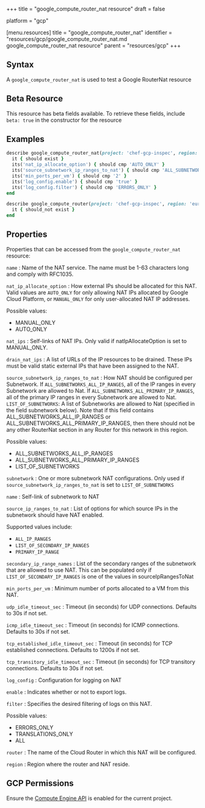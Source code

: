 +++
title = "google_compute_router_nat resource"
draft = false

platform = "gcp"

[menu.resources]
    title = "google_compute_router_nat"
    identifier = "resources/gcp/google_compute_router_nat.md google_compute_router_nat resource"
    parent = "resources/gcp"
+++

## Syntax

A `google_compute_router_nat` is used to test a Google RouterNat resource

## Beta Resource

This resource has beta fields available. To retrieve these fields, include `beta: true` in the constructor for the resource

## Examples

```ruby
describe google_compute_router_nat(project: 'chef-gcp-inspec', region: 'europe-west2', router: 'inspec-gcp-router', name: 'inspec-router-nat') do
  it { should exist }
  its('nat_ip_allocate_option') { should cmp 'AUTO_ONLY' }
  its('source_subnetwork_ip_ranges_to_nat') { should cmp 'ALL_SUBNETWORKS_ALL_IP_RANGES' }
  its('min_ports_per_vm') { should cmp '2' }
  its('log_config.enable') { should cmp 'true' }
  its('log_config.filter') { should cmp 'ERRORS_ONLY' }
end

describe google_compute_router(project: 'chef-gcp-inspec', region: 'europe-west2', router: 'nonexistent', name: 'nonexistent') do
  it { should_not exist }
end
```

## Properties

Properties that can be accessed from the `google_compute_router_nat` resource:

`name`
: Name of the NAT service. The name must be 1-63 characters long and comply with RFC1035.

`nat_ip_allocate_option`
: How external IPs should be allocated for this NAT. Valid values are `AUTO_ONLY` for only allowing NAT IPs allocated by Google Cloud Platform, or `MANUAL_ONLY` for only user-allocated NAT IP addresses.

  Possible values:

  - MANUAL_ONLY
  - AUTO_ONLY

`nat_ips`
: Self-links of NAT IPs. Only valid if natIpAllocateOption is set to MANUAL_ONLY.

`drain_nat_ips`
: A list of URLs of the IP resources to be drained. These IPs must be valid static external IPs that have been assigned to the NAT.

`source_subnetwork_ip_ranges_to_nat`
: How NAT should be configured per Subnetwork. If `ALL_SUBNETWORKS_ALL_IP_RANGES`, all of the IP ranges in every Subnetwork are allowed to Nat. If `ALL_SUBNETWORKS_ALL_PRIMARY_IP_RANGES`, all of the primary IP ranges in every Subnetwork are allowed to Nat. `LIST_OF_SUBNETWORKS`: A list of Subnetworks are allowed to Nat (specified in the field subnetwork below). Note that if this field contains ALL_SUBNETWORKS_ALL_IP_RANGES or ALL_SUBNETWORKS_ALL_PRIMARY_IP_RANGES, then there should not be any other RouterNat section in any Router for this network in this region.

  Possible values:

  - ALL_SUBNETWORKS_ALL_IP_RANGES
  - ALL_SUBNETWORKS_ALL_PRIMARY_IP_RANGES
  - LIST_OF_SUBNETWORKS

`subnetwork`
: One or more subnetwork NAT configurations. Only used if `source_subnetwork_ip_ranges_to_nat` is set to `LIST_OF_SUBNETWORKS`

`name`
: Self-link of subnetwork to NAT

`source_ip_ranges_to_nat`
: List of options for which source IPs in the subnetwork should have NAT enabled.

  Supported values include:

  - `ALL_IP_RANGES`
  - `LIST_OF_SECONDARY_IP_RANGES`
  - `PRIMARY_IP_RANGE`

`secondary_ip_range_names`
: List of the secondary ranges of the subnetwork that are allowed to use NAT. This can be populated only if `LIST_OF_SECONDARY_IP_RANGES` is one of the values in sourceIpRangesToNat

`min_ports_per_vm`
: Minimum number of ports allocated to a VM from this NAT.

`udp_idle_timeout_sec`
: Timeout (in seconds) for UDP connections. Defaults to 30s if not set.

`icmp_idle_timeout_sec`
: Timeout (in seconds) for ICMP connections. Defaults to 30s if not set.

`tcp_established_idle_timeout_sec`
: Timeout (in seconds) for TCP established connections. Defaults to 1200s if not set.

`tcp_transitory_idle_timeout_sec`
: Timeout (in seconds) for TCP transitory connections. Defaults to 30s if not set.

`log_config`
: Configuration for logging on NAT

`enable`
: Indicates whether or not to export logs.

`filter`
: Specifies the desired filtering of logs on this NAT.

  Possible values:

  - ERRORS_ONLY
  - TRANSLATIONS_ONLY
  - ALL

`router`
: The name of the Cloud Router in which this NAT will be configured.

`region`
: Region where the router and NAT reside.

## GCP Permissions

Ensure the [Compute Engine API](https://console.cloud.google.com/apis/library/compute.googleapis.com/) is enabled for the current project.
